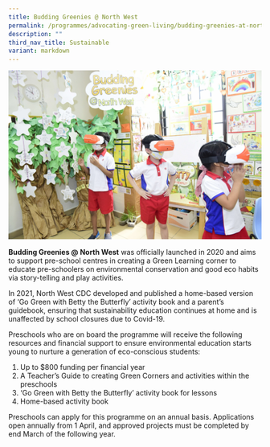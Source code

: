 ```yaml
---
title: Budding Greenies @ North West
permalink: /programmes/advocating-green-living/budding-greenies-at-north-west/
description: ""
third_nav_title: Sustainable
variant: markdown
---
```

![](/images/Programmes/Green%20Living/Preschoolers%20experiencing%20VR%20lesson.jpg)

**Budding Greenies @ North West** was officially launched in 2020 and aims to support pre-school centres in creating a Green Learning corner to educate pre-schoolers on environmental conservation and good eco habits via story-telling and play activities.  

In 2021, North West CDC developed and published a home-based version of ‘Go Green with Betty the Butterfly’ activity book and a parent’s guidebook, ensuring that sustainability education continues at home and is unaffected by school closures due to Covid-19.

Preschools who are on board the programme will receive the following resources and financial support to ensure environmental education starts young to nurture a generation of eco-conscious students:  

1.  Up to $800 funding per financial year 
2.  A Teacher’s Guide to creating Green Corners and activities within the preschools
3.  ‘Go Green with Betty the Butterfly’ activity book for lessons
4.  Home-based activity book


Preschools can apply for this programme on an annual basis. Applications open annually from 1 April, and approved projects must be completed by end March of the following year.
